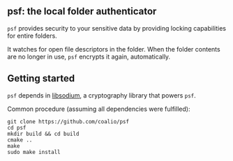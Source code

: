 ## psf: the local folder authenticator

`psf` provides security to your sensitive data by providing locking capabilities for entire folders.

It watches for open file descriptors in the folder. When the folder contents are no longer in use, `psf` encrypts it again, automatically.

## Getting started

`psf` depends in [libsodium](https://github.com/jedisct1/libsodium), a cryptography library that powers `psf`.

Common procedure (assuming all dependencies were fulfilled):

```
git clone https://github.com/coalio/psf
cd psf
mkdir build && cd build
cmake ..
make
sudo make install
```
